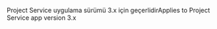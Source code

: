 <span data-ttu-id="7d1d6-101">Project Service uygulama sürümü 3.x için geçerlidir</span><span class="sxs-lookup"><span data-stu-id="7d1d6-101">Applies to Project Service app version 3.x</span></span>

